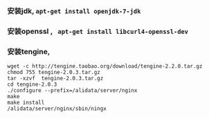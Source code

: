 ### 安装jdk, `apt-get install openjdk-7-jdk`

### 安装openssl , ` apt-get install libcurl4-openssl-dev`

### 安装tengine, 


    wget -c http://tengine.taobao.org/download/tengine-2.2.0.tar.gz
    chmod 755 tengine-2.0.3.tar.gz
    tar -xzvf  tengine-2.0.3.tar.gz
    cd tengine-2.0.3
    ./configure --prefix=/alidata/server/nginx 
    make
    make install
    /alidata/server/nginx/sbin/ningx
